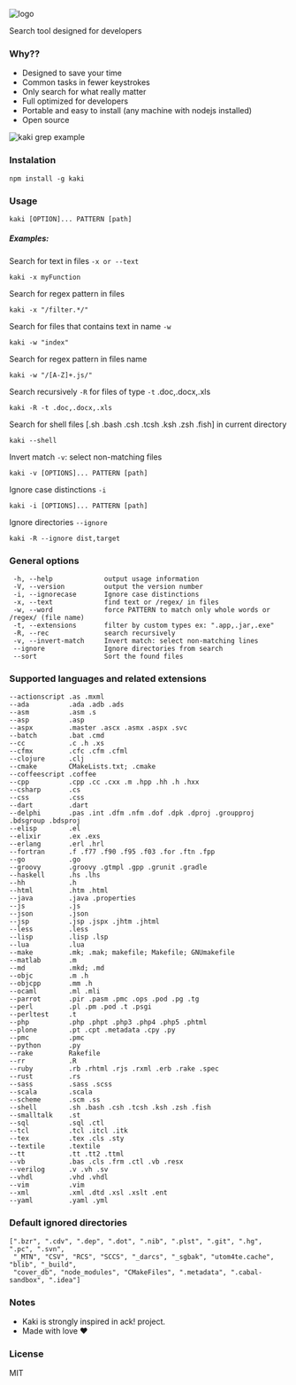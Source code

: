 ![logo](https://cloud.githubusercontent.com/assets/5730881/14907747/65247360-0da3-11e6-9353-a6f6e4659ff4.png)

Search tool designed for developers

### Why??
- Designed to save your time
- Common tasks in fewer keystrokes
- Only search for what really matter
- Full optimized for developers
- Portable and easy to install (any machine with nodejs installed)
- Open source

![kaki grep example](https://cloud.githubusercontent.com/assets/5730881/15449508/2e461eba-1f56-11e6-92f0-4d06d1da4aaf.png)

### Instalation
    npm install -g kaki

### Usage

    kaki [OPTION]... PATTERN [path]


##### Examples:

Search for text in files `-x or --text`

    kaki -x myFunction

Search for regex pattern in files

    kaki -x "/filter.*/"

Search for files that contains text in name `-w`

    kaki -w "index"

Search for regex pattern in files name

    kaki -w "/[A-Z]+.js/"

Search recursively `-R` for files of type `-t` .doc,.docx,.xls

    kaki -R -t .doc,.docx,.xls

Search for shell files [.sh .bash .csh .tcsh .ksh .zsh .fish] in current directory

    kaki --shell

Invert match `-v`: select non-matching files

    kaki -v [OPTIONS]... PATTERN [path]

Ignore case distinctions `-i`

    kaki -i [OPTIONS]... PATTERN [path]

Ignore directories `--ignore`

    kaki -R --ignore dist,target

### General options

     -h, --help             output usage information
     -V, --version          output the version number
     -i, --ignorecase       Ignore case distinctions
     -x, --text             find text or /regex/ in files
     -w, --word             force PATTERN to match only whole words or /regex/ (file name)
     -t, --extensions       filter by custom types ex: ".app,.jar,.exe"
     -R, --rec              search recursively
     -v, --invert-match     Invert match: select non-matching lines
     --ignore               Ignore directories from search
     --sort                 Sort the found files

### Supported languages and related extensions

    --actionscript .as .mxml
    --ada          .ada .adb .ads
    --asm          .asm .s
    --asp          .asp
    --aspx         .master .ascx .asmx .aspx .svc
    --batch        .bat .cmd
    --cc           .c .h .xs
    --cfmx         .cfc .cfm .cfml
    --clojure      .clj
    --cmake        CMakeLists.txt; .cmake
    --coffeescript .coffee
    --cpp          .cpp .cc .cxx .m .hpp .hh .h .hxx
    --csharp       .cs
    --css          .css
    --dart         .dart
    --delphi       .pas .int .dfm .nfm .dof .dpk .dproj .groupproj .bdsgroup .bdsproj
    --elisp        .el
    --elixir       .ex .exs
    --erlang       .erl .hrl
    --fortran      .f .f77 .f90 .f95 .f03 .for .ftn .fpp
    --go           .go
    --groovy       .groovy .gtmpl .gpp .grunit .gradle
    --haskell      .hs .lhs
    --hh           .h
    --html         .htm .html
    --java         .java .properties
    --js           .js
    --json         .json
    --jsp          .jsp .jspx .jhtm .jhtml
    --less         .less
    --lisp         .lisp .lsp
    --lua          .lua
    --make         .mk; .mak; makefile; Makefile; GNUmakefile
    --matlab       .m
    --md           .mkd; .md
    --objc         .m .h
    --objcpp       .mm .h
    --ocaml        .ml .mli
    --parrot       .pir .pasm .pmc .ops .pod .pg .tg
    --perl         .pl .pm .pod .t .psgi
    --perltest     .t
    --php          .php .phpt .php3 .php4 .php5 .phtml
    --plone        .pt .cpt .metadata .cpy .py
    --pmc          .pmc
    --python       .py
    --rake         Rakefile
    --rr           .R
    --ruby         .rb .rhtml .rjs .rxml .erb .rake .spec
    --rust         .rs
    --sass         .sass .scss
    --scala        .scala
    --scheme       .scm .ss
    --shell        .sh .bash .csh .tcsh .ksh .zsh .fish
    --smalltalk    .st
    --sql          .sql .ctl
    --tcl          .tcl .itcl .itk
    --tex          .tex .cls .sty
    --textile      .textile
    --tt           .tt .tt2 .ttml
    --vb           .bas .cls .frm .ctl .vb .resx
    --verilog      .v .vh .sv
    --vhdl         .vhd .vhdl
    --vim          .vim
    --xml          .xml .dtd .xsl .xslt .ent
    --yaml         .yaml .yml

### Default ignored directories
    [".bzr", ".cdv", ".dep", ".dot", ".nib", ".plst", ".git", ".hg", ".pc", ".svn",
     "_MTN", "CSV", "RCS", "SCCS", "_darcs", "_sgbak", "utom4te.cache", "blib", "_build",
     "cover_db", "node_modules", "CMakeFiles", ".metadata", ".cabal-sandbox", ".idea"]

### Notes
- Kaki is strongly inspired in ack! project.
- Made with love :heart:


### License
MIT
